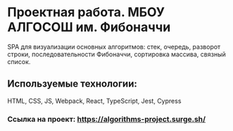 # Проектная работа. МБОУ АЛГОСОШ им. Фибоначчи
SPA для визуализации основных алгоритмов: стек, очередь, разворот строки, последовательности Фибоначчи, сортировка массива, связный список.

## Используемые технологии: 
HTML, CSS, JS, Webpack, React, TypeScript, Jest, Cypress

### Ссылка на проект: https://algorithms-project.surge.sh/

